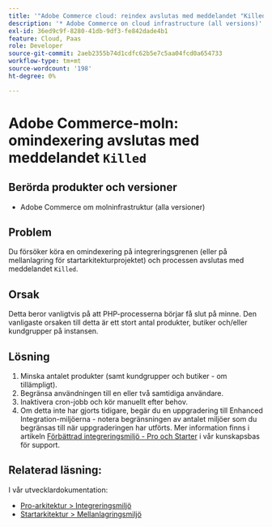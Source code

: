 ```yaml
---
title: '"Adobe Commerce cloud: reindex avslutas med meddelandet "Killed"'
description: '* Adobe Commerce on cloud infrastructure (all versions)'
exl-id: 36ed9c9f-8280-41db-9df3-fe842dade4b1
feature: Cloud, Paas
role: Developer
source-git-commit: 2aeb2355b74d1cdfc62b5e7c5aa04fcd0a654733
workflow-type: tm+mt
source-wordcount: '198'
ht-degree: 0%

---
```


# Adobe Commerce-moln: omindexering avslutas med meddelandet `Killed`

## Berörda produkter och versioner

* Adobe Commerce om molninfrastruktur (alla versioner)

## Problem

Du försöker köra en omindexering på integreringsgrenen (eller på mellanlagring för startarkitekturprojektet) och processen avslutas med meddelandet `Killed`.

## Orsak

Detta beror vanligtvis på att PHP-processerna börjar få slut på minne.
Den vanligaste orsaken till detta är ett stort antal produkter, butiker och/eller kundgrupper på instansen.

## Lösning

1. Minska antalet produkter (samt kundgrupper och butiker - om tillämpligt).
1. Begränsa användningen till en eller två samtidiga användare.
1. Inaktivera cron-jobb och kör manuellt efter behov.
1. Om detta inte har gjorts tidigare, begär du en uppgradering till Enhanced Integration-miljöerna - notera begränsningen av antalet miljöer som du begränsas till när uppgraderingen har utförts. Mer information finns i artikeln [Förbättrad integreringsmiljö - Pro och Starter](/help/announcements/adobe-commerce-announcements/integration-environment-enhancement-request-pro-and-starter.md) i vår kunskapsbas för support.

## Relaterad läsning:

I vår utvecklardokumentation:

* [Pro-arkitektur > Integreringsmiljö](https://experienceleague.adobe.com/en/docs/commerce-cloud-service/user-guide/architecture/pro-architecture#integration-environment)
* [Startarkitektur > Mellanlagringsmiljö](https://experienceleague.adobe.com/en/docs/commerce-cloud-service/user-guide/architecture/starter-architecture#cloud-arch-stage)
